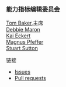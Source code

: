 ### 能力指标编辑委员会

[Tom Baker](https://github.com/tombaker),主席 <br>
[Debbie Maron](https://github.com/debbiem) <br>
[Kai Eckert](https://github.com/kaiec) <br>
[Magnus Pfeffer](https://github.com/mapfde) <br>
[Stuart Sutton](https://github.com/stuartasutton) <br>

链接
* [Issues](https://github.com/dcmi/ldci/issues)
* [Pull requests](https://github.com/dcmi/ldci/pulls)

